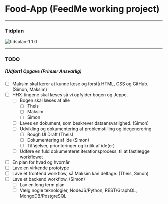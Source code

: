 # Food-App (FeedMe working project)

---

### Tidplan
![tidsplan-1 1 0](https://user-images.githubusercontent.com/28040410/117203019-d3132100-adee-11eb-820c-e5da9a4f1276.png)


---

### TODO
##### [Udført] Opgave (Primær Ansvarlig)

 - [ ] Maksim skal lærer at kunne læse og forstå HTML, CSS og GitHub. (Simon, Maksim)
 - [ ] HHX-tingene skal læses så vi opfylder bogen og Jeppe.
     - [ ] Bogen skal læses af alle
         - [ ] Theis
         - [ ] Maksim
         - [ ] Simon
     - [ ] Laves en dokument, som beskrever dataansvarlighed. (Simon)
     - [ ] Udvikling og dokumentering af problemstilling og idegenerering
         - [ ] Rough UI Draft (Theis)
         - [ ] Dokumentering af ide (Simon)
         - [ ] Tilføjelser, prioriteringer og kritik af ide(er)
     - [ ] Udføre en fuld dokumenteret iterationsprocess, til at fastlægge workflowet
 - [ ] En plan for hvad og hvornår
 - [ ] Lave en virkende prototype
 - [ ] Lave et frontend workflow, så Maksim kan deltage. (Theis, Simon)
 - [ ] Lave et backend workflow. (Simon)
     - [ ] Lav en long term plan
     - [ ] Vælg nogle teknologier, NodeJS/Python, REST/GraphQL, MongoDB/PostgreSQL
